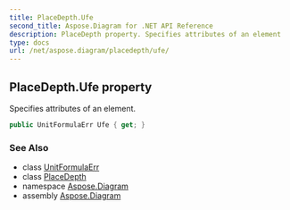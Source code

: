 ```yaml
---
title: PlaceDepth.Ufe
second_title: Aspose.Diagram for .NET API Reference
description: PlaceDepth property. Specifies attributes of an element
type: docs
url: /net/aspose.diagram/placedepth/ufe/
---
```

## PlaceDepth.Ufe property

Specifies attributes of an element.

```csharp
public UnitFormulaErr Ufe { get; }
```

### See Also

* class [UnitFormulaErr](../../unitformulaerr/)
* class [PlaceDepth](../)
* namespace [Aspose.Diagram](../../placedepth/)
* assembly [Aspose.Diagram](../../../)



